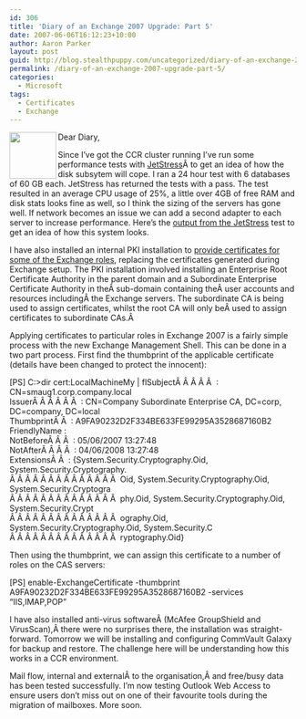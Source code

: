 ```yaml
---
id: 306
title: 'Diary of an Exchange 2007 Upgrade: Part 5'
date: 2007-06-06T16:12:23+10:00
author: Aaron Parker
layout: post
guid: http://blog.stealthpuppy.com/uncategorized/diary-of-an-exchange-2007-upgrade-part-5
permalink: /diary-of-an-exchange-2007-upgrade-part-5/
categories:
  - Microsoft
tags:
  - Certificates
  - Exchange
---
```

<img border="0" align="left" width="82" src="http://stealthpuppy.com/wp-content/uploads/2007/06/exchange.png" height="82" style="width: 82px; height: 82px" />Dear Diary,

Since I&#8217;ve got the CCR cluster running I&#8217;ve run some performance tests with [JetStress](http://www.microsoft.com/downloads/info.aspx?na=22&p=2&SrcDisplayLang=en&SrcCategoryId=&SrcFamilyId=&u=%2fdownloads%2fdetails.aspx%3fFamilyID%3d73dfe056-0900-4dbb-b14a-0932338cecac%26DisplayLang%3den)Â to get an idea of how the disk subsytem will cope. I ran a 24 hour test with 6 databases of 60 GB each. JetStress has returned the tests with a pass. The test resulted in an average CPU usage of 25%, a little over 4GB of free RAM and disk stats looks fine as well, so I think the sizing of the servers has gone well. If network becomes an issue we can add a second adapter to each server to increase performance. Here&#8217;s the [output from the JetStress](http://stealthpuppy.com/wp-content/uploads/2007/06/jetstress.htm) test to get an idea of how this system looks.

I have also installed an internal PKI installation to [provide certificates for some of the Exchange roles](http://technet.microsoft.com/en-us/library/bb266978.aspx), replacing the certificates generated during Exchange setup. The PKI installation involved installing an Enterprise Root Certificate Authority in the parent domain and a Subordinate Enterprise Certificate Authority in theÂ sub-domain containing theÂ user accounts and resources includingÂ the Exchange servers. The subordinate CA is being used to assign certificates, whilst the root CA will only beÂ used to assign certificates to subordinate CAs.Â 

Applying certificates to particular roles in Exchange 2007 is a fairly simple process with the new Exchange Management Shell. This can be done in a two part process. First find the thumbprint of the applicable certificate (details have been changed to protect the innocent):

<p class="console">
  [PS] C:>dir cert:LocalMachineMy | flSubjectÂ Â Â Â Â  : CN=smaug1.corp.company.local<br /> IssuerÂ Â Â Â Â Â  : CN=Company Subordinate Enterprise CA, DC=corp, DC=company, DC=local<br /> ThumbprintÂ Â  : A9FA90232D2F334BE633FE99295A3528687160B2<br /> FriendlyName :<br /> NotBeforeÂ Â Â  : 05/06/2007 13:27:48<br /> NotAfterÂ Â Â Â  : 04/06/2008 13:27:48<br /> ExtensionsÂ Â  : {System.Security.Cryptography.Oid, System.Security.Cryptography.<br /> Â Â Â Â Â Â Â Â Â Â Â Â Â Â  Oid, System.Security.Cryptography.Oid, System.Security.Cryptogra<br /> Â Â Â Â Â Â Â Â Â Â Â Â Â Â  phy.Oid, System.Security.Cryptography.Oid, System.Security.Crypt<br /> Â Â Â Â Â Â Â Â Â Â Â Â Â Â  ography.Oid, System.Security.Cryptography.Oid, System.Security.C<br /> Â Â Â Â Â Â Â Â Â Â Â Â Â Â  ryptography.Oid}
</p>

Then using the thumbprint, we can assign this certificate to a number of roles on the CAS servers:

<p class="console">
  [PS] enable-ExchangeCertificate -thumbprint A9FA90232D2F334BE633FE99295A3528687160B2 -services &#8220;IIS,IMAP,POP&#8221;
</p>

I have also installed anti-virus softwareÂ (McAfee GroupShield and VirusScan),Â there were no surprises there, the installation was straight-forward. Tomorrow we will be installing and configuring CommVault Galaxy for backup and restore. The challenge here will be understanding how this works in a CCR environment.

Mail flow, internal and externalÂ to the organisation,Â and free/busy data has been tested successfully. I&#8217;m now testing Outlook Web Access to ensure users don&#8217;t miss out on one of their favourite tools during the migration of mailboxes. More soon.